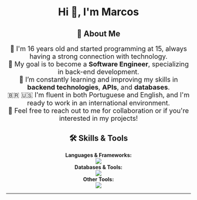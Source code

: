 <h1 align="center">Hi 👋, I'm Marcos</h1>

<h2 align="center">🚀 About Me</h2>

<p align="center" style="font-size: 18px;">
  🎂 I'm 16 years old and started programming at 15, always having a strong connection with technology.<br>
  🎯 My goal is to become a <strong>Software Engineer</strong>, specializing in back-end development.<br>
  🌱 I’m constantly learning and improving my skills in <strong>backend technologies</strong>, <strong>APIs</strong>, and <strong>databases</strong>.<br>
  🇧🇷 🇺🇸 I'm fluent in both Portuguese and English, and I'm ready to work in an international environment.<br>
  💬 Feel free to reach out to me for collaboration or if you're interested in my projects!
</p>



<h2 align="center">🛠️ Skills & Tools</h2>

<p align="center">
  <strong>Languages & Frameworks:</strong><br/>
  <img src="https://skillicons.dev/icons?i=javascript,typescript,nodejs,express" /><br/>
  <strong>Databases & Tools:</strong><br/>
  <img src="https://skillicons.dev/icons?i=mongodb,postgres,prisma,mysql" /><br/>
  <strong>Other Tools:</strong><br/>
  <img src="https://skillicons.dev/icons?i=postman,vscode,linux,obsidian,docker" /><br/>
</p>

---

